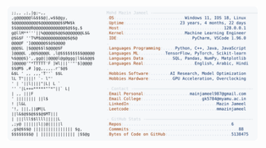 <picture>
  <source srcset="https://raw.githubusercontent.com/mmazinjameel/mmazinjameel/main/dark_mode.svg?v=1743077940" media="(prefers-color-scheme: dark)">
  <img src="https://raw.githubusercontent.com/mmazinjameel/mmazinjameel/main/light_mode.svg?v=1743077940">
</picture>

